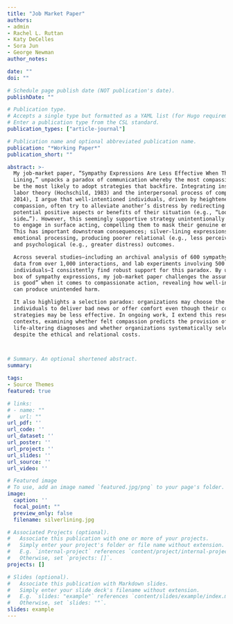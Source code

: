```yaml
---
title: "Job Market Paper"
authors:
- admin
- Rachel L. Ruttan
- Katy DeCelles
- Sora Jun
- George Newman
author_notes:

date: ""
doi: ""

# Schedule page publish date (NOT publication's date).
publishDate: ""

# Publication type.
# Accepts a single type but formatted as a YAML list (for Hugo requirements).
# Enter a publication type from the CSL standard.
publication_types: ["article-journal"]

# Publication name and optional abbreviated publication name.
publication: "*Working Paper*"
publication_short: ""

abstract: >-
  My job-market paper, “Sympathy Expressions Are Less Effective When They Focus on the Silver
  Lining,” unpacks a paradox of communication whereby the most compassionate individuals may
  be the most likely to adopt strategies that backfire. Integrating insights from emotional-
  labor theory (Hochschild, 1983) and the interpersonal process of compassion (Dutton et al.,
  2014), I argue that well-intentioned individuals, driven by heightened feelings of
  compassion, often try to alleviate another’s distress by redirecting their attention to the
  potential positive aspects or benefits of their situation (e.g., “Look on the bright
  side…”). However, this seemingly supportive strategy unintentionally pressures recipients
  to engage in surface acting, compelling them to mask their genuine emotional experiences.
  This has important downstream consequences; silver-lining expressions undermine authentic
  emotional processing, producing poorer relational (e.g., less perceived supervisor support)
  and psychological (e.g., greater distress) outcomes.

  Across several studies—including an archival analysis of 600 sympathy cards, observational
  data from over 1,000 interactions, and lab experiments involving 500 grieving
  individuals—I consistently find robust support for this paradox. By unpacking the black
  box of sympathy expressions, my job-market paper challenges the assumption that “anything
  is good” when it comes to compassionate action, revealing how well-intentioned strategies
  can produce unintended harm.

  It also highlights a selection paradox: organizations may choose the most compassionate
  individuals to deliver bad news or offer comfort even though their conversational
  strategies may be less effective. In ongoing work, I extend this research to medical
  contexts, examining whether felt compassion predicts the provision of false hope during
  life-altering diagnoses and whether organizations systematically select such communicators
  despite the ethical and relational costs.



# Summary. An optional shortened abstract.
summary: 

tags:
- Source Themes
featured: true

# links:
# - name: ""
#   url: ""
url_pdf: ''
url_code: ''
url_dataset: ''
url_poster: ''
url_project: ''
url_slides: ''
url_source: ''
url_video: ''

# Featured image
# To use, add an image named `featured.jpg/png` to your page's folder. 
image:
  caption: ''
  focal_point: ""
  preview_only: false
  filename: silverlining.jpg 

# Associated Projects (optional).
#   Associate this publication with one or more of your projects.
#   Simply enter your project's folder or file name without extension.
#   E.g. `internal-project` references `content/project/internal-project/index.md`.
#   Otherwise, set `projects: []`.
projects: []

# Slides (optional).
#   Associate this publication with Markdown slides.
#   Simply enter your slide deck's filename without extension.
#   E.g. `slides: "example"` references `content/slides/example/index.md`.
#   Otherwise, set `slides: ""`.
slides: example
---
```


